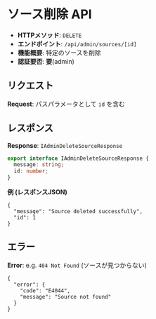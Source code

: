 # ソース削除 API

- **HTTPメソッド**: `DELETE`
- **エンドポイント**: `/api/admin/sources/[id]`
- **機能概要**: 特定のソースを削除
- **認証要否**: **要**(admin)

## リクエスト

**Request**: パスパラメータとして `id` を含む

## レスポンス

**Response**: `IAdminDeleteSourceResponse`
```ts
export interface IAdminDeleteSourceResponse {
  message: string;
  id: number;
}
```

**例 (レスポンスJSON)**
```jsonc
{
  "message": "Source deleted successfully",
  "id": 1
}
```

## エラー

**Error**: e.g. `404 Not Found` (ソースが見つからない)
```jsonc
{
  "error": {
    "code": "E4044",
    "message": "Source not found"
  }
}
```